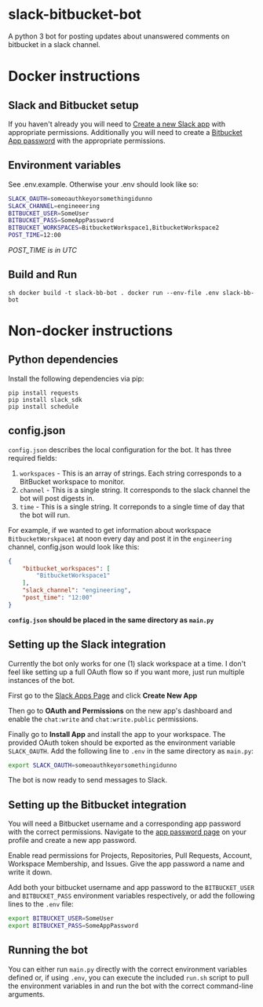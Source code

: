 # slack-bitbucket-bot
A python 3 bot for posting updates about unanswered comments on bitbucket in a slack channel.

# Docker instructions
## Slack and Bitbucket setup
If you haven't already you will need to [Create a new Slack app](#setting-up-theslack-integration) with appropriate permissions. Additionally you will need to create a [Bitbucket App password](#setting-up-the-bitbucket-integration) with the appropriate permissions.

## Environment variables
See .env.example. Otherwise your .env should look like so:

```sh
SLACK_OAUTH=someoauthkeyorsomethingidunno
SLACK_CHANNEL=engineeering
BITBUCKET_USER=SomeUser
BITBUCKET_PASS=SomeAppPassword
BITBUCKET_WORKSPACES=BitbucketWorkspace1,BitbucketWorkspace2
POST_TIME=12:00
```
*POST_TIME is in UTC*

## Build and Run
``sh
docker build -t slack-bb-bot .
docker run --env-file .env slack-bb-bot
``

# Non-docker instructions
## Python dependencies
Install the following dependencies via pip:

```
pip install requests
pip install slack_sdk
pip install schedule
```

## config.json
`config.json` describes the local configuration for the bot. It has three required fields:

1. `workspaces` - This is an array of strings. Each string corresponds to a BitBucket workspace to monitor.
2. `channel` - This is a single string. It corresponds to the slack channel the bot will post digests in.
3. `time` - This is a single string. It correponds to a single time of day that the bot will run.

For example, if we wanted to get information about workspace `BitbucketWorskpace1` at noon every day and post it in the `engineering` channel, config.json would look like this:

```json
{
	"bitbucket_workspaces": [
		"BitbucketWorkspace1"
	],
	"slack_channel": "engineering",
	"post_time": "12:00"
}
```

**`config.json` should be placed in the same directory as `main.py`**

## Setting up the Slack integration
Currently the bot only works for one (1) slack workspace at a time. I don't feel like setting up a full OAuth flow so if you want more, just run multiple instances of the bot.

First go to the [Slack Apps Page](https://api.slack.com/apps) and click **Create New App**

Then go to **OAuth and Permissions** on the new app's dashboard and enable the `chat:write` and `chat:write.public` permissions.

Finally go to **Install App** and install the app to your workspace. The provided OAuth token should be exported as the environment variable `SLACK_OAUTH`. Add the following line to `.env` in the same directory as `main.py`:

```sh
export SLACK_OAUTH=someoauthkeyorsomethingidunno
```

The bot is now ready to send messages to Slack.

## Setting up the Bitbucket integration

You will need a Bitbucket username and a corresponding app password with the correct permissions. Navigate to the [app password page](https://bitbucket.org/account/settings/app-passwords/) on your profile and create a new app password.

Enable read permissions for Projects, Repositories, Pull Requests, Account, Workspace Membership, and Issues. Give the app password a name and write it down.

Add both your bitbucket username and app password to the `BITBUCKET_USER` and `BITBUCKET_PASS` environment variables respectively, or add the following lines to the `.env` file:

```sh
export BITBUCKET_USER=SomeUser
export BITBUCKET_PASS=SomeAppPassword
```

## Running the bot

You can either run `main.py` directly with the correct environment variables defined or, if using `.env`, you can execute the included `run.sh` script to pull the environment variables in and run the bot with the correct command-line arguments.

